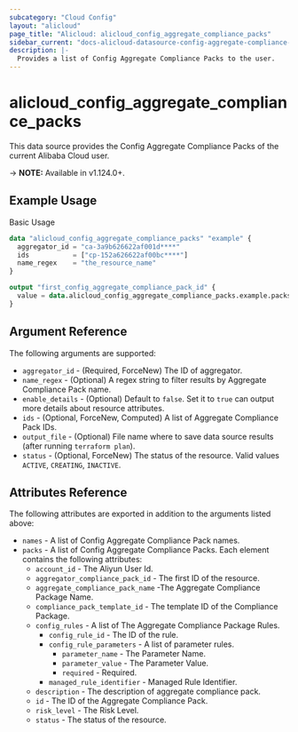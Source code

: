 ```yaml
---
subcategory: "Cloud Config"
layout: "alicloud"
page_title: "Alicloud: alicloud_config_aggregate_compliance_packs"
sidebar_current: "docs-alicloud-datasource-config-aggregate-compliance-packs"
description: |-
  Provides a list of Config Aggregate Compliance Packs to the user.
---
```


# alicloud\_config\_aggregate\_compliance\_packs

This data source provides the Config Aggregate Compliance Packs of the current Alibaba Cloud user.

-> **NOTE:** Available in v1.124.0+.

## Example Usage

Basic Usage

```terraform
data "alicloud_config_aggregate_compliance_packs" "example" {
  aggregator_id = "ca-3a9b626622af001d****"
  ids           = ["cp-152a626622af00bc****"]
  name_regex    = "the_resource_name"
}

output "first_config_aggregate_compliance_pack_id" {
  value = data.alicloud_config_aggregate_compliance_packs.example.packs.0.id
}
```

## Argument Reference

The following arguments are supported:

* `aggregator_id` - (Required, ForceNew) The ID of aggregator.
* `name_regex` - (Optional)  A regex string to filter results by Aggregate Compliance Pack name.
* `enable_details` - (Optional) Default to `false`. Set it to `true` can output more details about resource attributes.
* `ids` - (Optional, ForceNew, Computed)  A list of Aggregate Compliance Pack IDs.
* `output_file` - (Optional) File name where to save data source results (after running `terraform plan`).
* `status` - (Optional, ForceNew) The status of the resource. Valid values `ACTIVE`, `CREATING`, `INACTIVE`. 


## Attributes Reference

The following attributes are exported in addition to the arguments listed above:

* `names` - A list of Config Aggregate Compliance Pack names.
* `packs` - A list of Config Aggregate Compliance Packs. Each element contains the following attributes:
	* `account_id` - The Aliyun User Id.
	* `aggregator_compliance_pack_id` - The first ID of the resource.
	* `aggregate_compliance_pack_name` -The Aggregate Compliance Package Name.
	* `compliance_pack_template_id` - The template ID of the Compliance Package.
	* `config_rules` - A list of The Aggregate Compliance Package Rules.
		* `config_rule_id` - The ID of the rule.
		* `config_rule_parameters` - A list of parameter rules.
			* `parameter_name` - The Parameter Name.
			* `parameter_value` - The Parameter Value.
			* `required` - Required.
		* `managed_rule_identifier` - Managed Rule Identifier.
	* `description` - The description of aggregate compliance pack.
	* `id` - The ID of the Aggregate Compliance Pack.
	* `risk_level` - The Risk Level.
	* `status` - The status of the resource.
